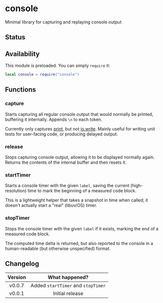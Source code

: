 # console

Minimal library for capturing and replaying console output

## Status

<Experimental/>

## Availability

This module is preloaded. You can simply `require` it:

```lua
local console = require("console")
```

## Functions

### capture

Starts capturing all regular console output that would normally be printed, buffering it internally. Appends `\n` to each token.

Currently only captures [print](https://www.lua.org/manual/5.1/manual.html#pdf-print), but not [io.write](https://www.lua.org/manual/5.1/manual.html#pdf-io.write). Mainly useful for writing unit tests for user-facing code, or producing delayed output.

### release

Stops capturing console output, allowing it to be displayed normally again. Returns the contents of the internal buffer and then resets it.

<Function since="v0.0.1">
<Returns>
<Return name="capturedOutput" type="string"/>
</Returns>
</Function>

### startTimer

Starts a console timer with the given `label`, saving the current (high-resolution) time to mark the beginning of a measured code block.

This is a lightweight helper that takes a snapshot in time when called; it doesn't actually start a "real" (libuv/OS) timer.

<Function since="v0.0.7">
<Parameters>
<Parameter name="label" type="string"/>
</Parameters>
</Function>

### stopTimer

Stops the console timer with the given `label` if it exists, marking the end of a measured code block.

The computed time delta is returned, but also reported to the console in a human-readable (but otherwise unspecified) format.

<Function since="v0.0.7">
<Parameters>
<Parameter name="label" type="string"/>
</Parameters>
<Returns>
<Return name="elapsedTimeInMilliseconds" type="number"/>
</Returns>
</Function>

## Changelog

| Version |           What happened?           |
| :-----: | :--------------------------------: |
| v0.0.7  | Added `startTimer` and `stopTimer` |
| v0.0.1  |          Initial release           |
